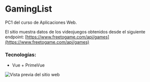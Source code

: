 # GamingList

PC1 del curso de Aplicaciones Web.

El sitio muestra datos de los videojuegos obtenidos desde el siguiente endpoint:
[https://www.freetogame.com/api/games](https://www.freetogame.com/api/games)

### Tecnologías:
- Vue + PrimeVue

![Vista previa del sitio web](https://hackmd.io/_uploads/By2IS0W-C.png)
